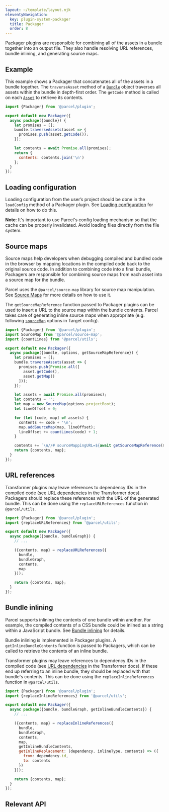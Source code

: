 ```yaml
---
layout: ~/template/layout.njk
eleventyNavigation:
  key: plugin-system-packager
  title: Packager
  order: 8
---
```


Packager plugins are responsible for combining all of the assets in a bundle together into an output file. They also handle resolving URL references, bundle inlining, and generating source maps.

## Example

This example shows a Packager that concatenates all of the assets in a bundle together. The `traverseAsset` method of a [`Bundle`](/plugin-system/bundler.md#Bundle) object traverses all assets within the bundle in depth-first order. The `getCode` method is called on each [`Asset`](/plugin-system/transformer.md#BaseAsset) to retrieve its contents.

```javascript
import {Packager} from '@parcel/plugin';

export default new Packager({
  async package({bundle}) {
    let promises = [];
    bundle.traverseAssets(asset => {
      promises.push(asset.getCode());
    });

    let contents = await Promise.all(promises);
    return {
      contents: contents.join('\n')
    };
  }
});
```

## Loading configuration

Loading configuration from the user’s project should be done in the `loadConfig` method of a Packager plugin. See [Loading configuration](/plugin-system/authoring-plugins/#loading-configuration) for details on how to do this.

<warning>

**Note**: It's important to use Parcel's config loading mechanism so that the cache can be properly invalidated. Avoid loading files directly from the file system.

</warning>

## Source maps

Source maps help developers when debugging compiled and bundled code in the browser by mapping locations in the compiled code back to the original source code. In addition to combining code into a final bundle, Packagers are responsible for combining source maps from each asset into a source map for the bundle.

Parcel uses the `@parcel/source-map` library for source map manipulation. See [Source Maps](/plugin-system/source-maps/) for more details on how to use it.

The `getSourceMapReference` function passed to Packager plugins can be used to insert a URL to the source map within the bundle contents. Parcel takes care of generating inline source maps when appropriate (e.g. following [`sourceMap`](/features/targets.md#sourcemap) options in Target config).

```javascript
import {Packager} from '@parcel/plugin';
import SourceMap from '@parcel/source-map';
import {countLines} from '@parcel/utils';

export default new Packager({
  async package({bundle, options, getSourceMapReference}) {
    let promises = [];
    bundle.traverseAssets(asset => {
      promises.push(Promise.all([
        asset.getCode(),
        asset.getMap()
      ]));
    });

    let assets = await Promise.all(promises);
    let contents = '';
    let map = new SourceMap(options.projectRoot);
    let lineOffset = 0;

    for (let [code, map] of assets) {
      contents += code + '\n';
      map.addSourceMap(map, lineOffset);
      lineOffset += countLines(code) + 1;
    }

    contents += `\n//# sourceMappingURL=${await getSourceMapReference(map)}\n`;
    return {contents, map};
  }
});
```

## URL references

Transformer plugins may leave references to dependency IDs in the compiled code (see [URL dependencies](/plugin-system/transformer.md#url-dependencies) in the Transformer docs). Packagers should replace these references with the URL of the generated bundle. This can be done using the `replaceURLReferences` function in `@parcel/utils`.

```javascript
import {Packager} from '@parcel/plugin';
import {replaceURLReferences} from '@parcel/utils';

export default new Packager({
  async package({bundle, bundleGraph}) {
    // ...

    ({contents, map} = replaceURLReferences({
      bundle,
      bundleGraph,
      contents,
      map
    }));

    return {contents, map};
  }
});
```

## Bundle inlining

Parcel supports inlining the contents of one bundle within another. For example, the compiled contents of a CSS bundle could be inlined as a string within a JavaScript bundle. See [Bundle inlining](/features/bundle-inlining.md) for details.

Bundle inlining is implemented in Packager plugins. A `getInlineBundleContents` function is passed to Packagers, which can be called to retrieve the contents of an inline bundle.

Transformer plugins may leave references to dependency IDs in the compiled code (see [URL dependencies](/plugin-system/transformer.md#url-dependencies) in the Transformer docs). If these end up referring to an inline bundle, they should be replaced with that bundle's contents. This can be done using the `replaceInlineReferences` function in `@parcel/utils`.

```javascript
import {Packager} from '@parcel/plugin';
import {replaceInlineReferences} from '@parcel/utils';

export default new Packager({
  async package({bundle, bundleGraph, getInlineBundleContents}) {
    // ...

    ({contents, map} = replaceInlineReferences({
      bundle,
      bundleGraph,
      contents,
      map,
      getInlineBundleContents,
      getInlineReplacement: (dependency, inlineType, contents) => ({
        from: dependency.id,
        to: contents
      })
    }));

    return {contents, map};
  }
});
```

## Relevant API

<include src="packager.html"></include>
